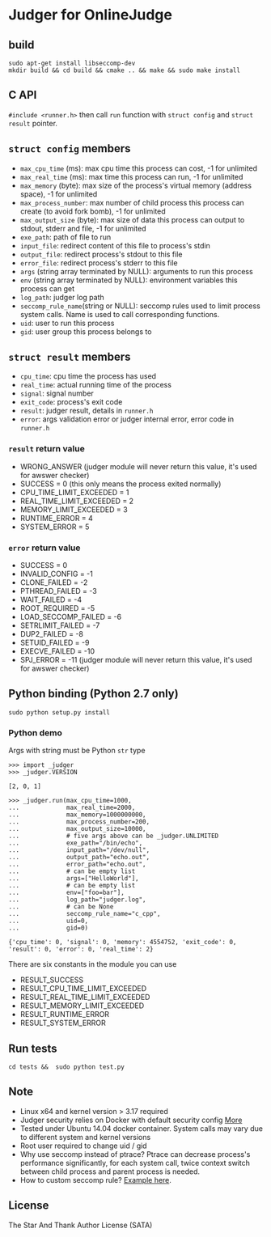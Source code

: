 # Judger for OnlineJudge 

## build

```
sudo apt-get install libseccomp-dev
mkdir build && cd build && cmake .. && make && sudo make install
```

## C API

`#include <runner.h>` then call `run` function with `struct config` and `struct result` pointer.

## `struct config` members

 - `max_cpu_time` (ms):  max cpu time this process can cost, -1 for unlimited
 - `max_real_time` (ms):  max time this process can run, -1 for unlimited
 - `max_memory` (byte):  max size of the process's virtual memory (address space), -1 for unlimited
 - `max_process_number`:  max number of child process this process can create (to avoid fork bomb), -1 for unlimited
 - `max_output_size` (byte):  max size of data this process can output to stdout, stderr and file, -1 for unlimited
 - `exe_path`:  path of file to run
 - `input_file`:  redirect content of this file to process's stdin
 - `output_file`:  redirect process's stdout to this file
 - `error_file`:  redirect process's stderr to this file
 - `args` (string array terminated by NULL):  arguments to run this process
 - `env` (string array terminated by NULL):  environment variables this process can get
 - `log_path`:  judger log path
 - `seccomp_rule_name`(string or NULL): seccomp rules used to limit process system calls. Name is used to call corresponding functions.
 - `uid`:  user to run this process
 - `gid`:  user group this process belongs to
 
## `struct result` members

 - `cpu_time`:  cpu time the process has used
 - `real_time`:  actual running time of the process
 - `signal`:  signal number
 - `exit_code`:  process's exit code
 - `result`:  judger result, details in `runner.h`
 - `error`:  args validation error or judger internal error, error code in `runner.h`

### `result` return value
  - WRONG_ANSWER (judger module will never return this value, it's used for awswer checker)
  - SUCCESS = 0 (this only means the process exited normally)
  - CPU_TIME_LIMIT_EXCEEDED = 1 
  - REAL_TIME_LIMIT_EXCEEDED = 2
  - MEMORY_LIMIT_EXCEEDED = 3
  - RUNTIME_ERROR = 4
  - SYSTEM_ERROR = 5

### `error` return value
  - SUCCESS = 0
  - INVALID_CONFIG = -1
  - CLONE_FAILED = -2
  - PTHREAD_FAILED = -3
  - WAIT_FAILED = -4
  - ROOT_REQUIRED = -5
  - LOAD_SECCOMP_FAILED = -6
  - SETRLIMIT_FAILED = -7
  - DUP2_FAILED = -8
  - SETUID_FAILED = -9
  - EXECVE_FAILED = -10
  - SPJ_ERROR = -11 (judger module will never return this value, it's used for awswer checker)
 
## Python binding (Python 2.7 only)

```
sudo python setup.py install
```

### Python demo


Args with string must be Python `str` type

```
>>> import _judger
>>> _judger.VERSION

[2, 0, 1]

>>> _judger.run(max_cpu_time=1000,
...             max_real_time=2000,
...             max_memory=1000000000,
...             max_process_number=200,
...             max_output_size=10000,
...             # five args above can be _judger.UNLIMITED
...             exe_path="/bin/echo",
...             input_path="/dev/null",
...             output_path="echo.out",
...             error_path="echo.out",
...             # can be empty list
...             args=["HelloWorld"],
...             # can be empty list
...             env=["foo=bar"],
...             log_path="judger.log",
...             # can be None
...             seccomp_rule_name="c_cpp",
...             uid=0,
...             gid=0)

{'cpu_time': 0, 'signal': 0, 'memory': 4554752, 'exit_code': 0, 'result': 0, 'error': 0, 'real_time': 2}
```

There are six constants in the module you can use

 - RESULT_SUCCESS
 - RESULT_CPU_TIME_LIMIT_EXCEEDED
 - RESULT_REAL_TIME_LIMIT_EXCEEDED
 - RESULT_MEMORY_LIMIT_EXCEEDED
 - RESULT_RUNTIME_ERROR
 - RESULT_SYSTEM_ERROR


## Run tests

```
cd tests &&  sudo python test.py
```

## Note

 - Linux x64 and kernel version > 3.17 required
 - Judger security relies on Docker with default security config [More](todo)
 - Tested under Ubuntu 14.04 docker container. System calls may vary due to different system and kernel versions
 - Root user required to change uid / gid
 - Why use seccomp instead of ptrace? Ptrace can decrease process's performance significantly, for each system call, twice 
 context switch between child process and parent process is needed.
 - How to custom seccomp rule? [Example here](https://github.com/QingdaoU/Judger/blob/newnew/src/rules/c_cpp.c).
 
## License

  The Star And Thank Author License (SATA)


